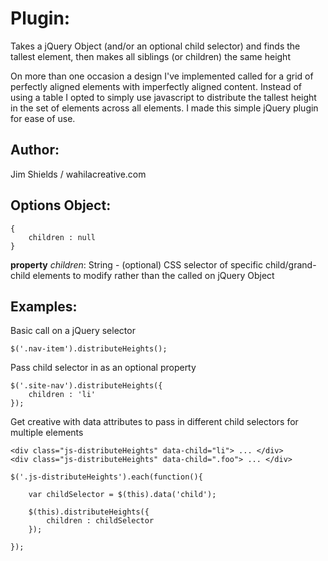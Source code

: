 # Plugin: 
Takes a jQuery Object (and/or an optional child selector) and finds the tallest element, then makes all siblings (or children) the same height

On more than one occasion a design I've implemented called for a grid of perfectly aligned elements with imperfectly aligned content. Instead of using a table I opted to simply use javascript to distribute the tallest height in the set of elements across all elements. I made this simple jQuery plugin for ease of use.
## Author:
Jim Shields / wahilacreative.com
## Options Object:
	{  
		children : null  
	}

**property** *children*: String - (optional) CSS selector of specific child/grand-child elements to modify rather than the called on jQuery Object

## Examples: 
	
Basic call on a jQuery selector

	$('.nav-item').distributeHeights();

Pass child selector in as an optional property

	$('.site-nav').distributeHeights({
		children : 'li'
	});

Get creative with data attributes to pass in different child selectors for multiple elements

	<div class="js-distributeHeights" data-child="li"> ... </div>
	<div class="js-distributeHeights" data-child=".foo"> ... </div>

	$('.js-distributeHeights').each(function(){

		var childSelector = $(this).data('child');

		$(this).distributeHeights({
			children : childSelector
		});

	});